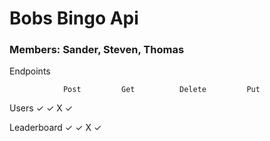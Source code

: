 # Bobs Bingo Api 
### Members: Sander, Steven, Thomas

Endpoints

                Post         Get          Delete         Put
Users            ✓            ✓             X            ✓

Leaderboard      ✓            ✓             X            ✓

